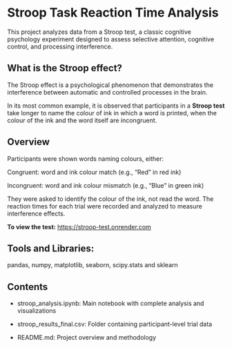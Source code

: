 # Stroop Task Reaction Time Analysis
This project analyzes data from a Stroop test, a classic cognitive psychology experiment designed to assess selective attention, cognitive control, and processing interference.

## What is the Stroop effect?
The Stroop effect is a psychological phenomenon that demonstrates the interference between automatic and controlled processes in the brain.

In its most common example, it is observed that participants in a **Stroop test** take longer to name the colour of ink in which a word is printed, when the colour of the ink and the word itself are incongruent.

## Overview
Participants were shown words naming colours, either:

Congruent: word and ink colour match (e.g., “Red” in red ink)

Incongruent: word and ink colour mismatch (e.g., “Blue” in green ink)

They were asked to identify the colour of the ink, not read the word. The reaction times for each trial were recorded and analyzed to measure interference effects.

**To view the test:** https://stroop-test.onrender.com

## Tools and Libraries:
pandas, numpy, matplotlib, seaborn, scipy.stats and sklearn

## Contents
* stroop_analysis.ipynb: Main notebook with complete analysis and visualizations

* stroop_results_final.csv: Folder containing participant-level trial data

* README.md: Project overview and methodology

